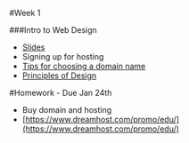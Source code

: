 #Week 1

###Intro to Web Design
* [Slides](https://github.com/zevenrodriguez/CIM111/blob/master/slides/Intro%20to%20Web%20Design.pdf)
* Signing up for hosting
* [Tips for choosing a domain name](http://www.huffingtonpost.com/tom-lowery/5-tips-for-choosing-a-the_b_3859497.html)
* [Principles of Design]()





#Homework - Due Jan 24th

* Buy domain and hosting
 * [https://www.dreamhost.com/promo/edu/](https://www.dreamhost.com/promo/edu/) 